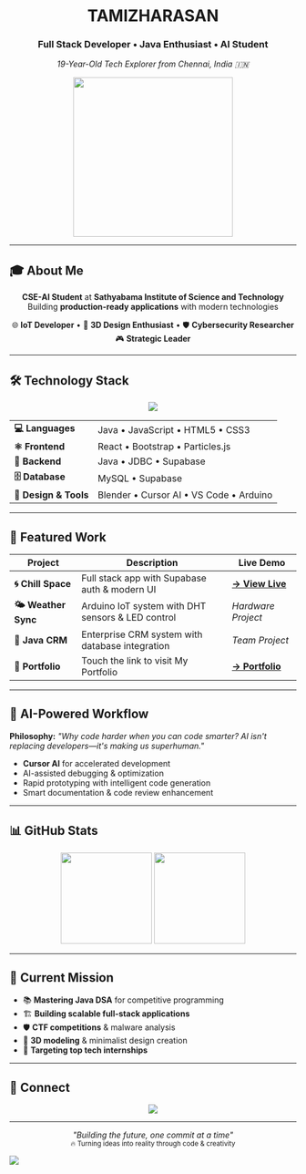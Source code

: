 <div align="center">
  <h1> TAMIZHARASAN </h1>
  <h3>Full Stack Developer • Java Enthusiast • AI Student</h3>
  <p><em>19-Year-Old Tech Explorer from Chennai, India 🇮🇳</em></p>
  
  <img src="https://media.giphy.com/media/qgQUggAC3Pfv687qPC/giphy.gif" width="280" />
</div>

---

## 🎓 **About Me**

<div align="center">

**CSE-AI Student** at **Sathyabama Institute of Science and Technology**  
Building **production-ready applications** with modern technologies  

🌐 **IoT Developer** • 🎨 **3D Design Enthusiast** • 🛡️ **Cybersecurity Researcher**  
🎮 **Strategic Leader** 

</div>

---

## 🛠️ **Technology Stack**

<div align="center">
  <img src="https://skillicons.dev/icons?i=java,js,react,html,css,bootstrap,mysql,supabase,blender,git,vscode,arduino&theme=dark" />
</div>

<table align="center">
  <tr>
    <td><strong>💻 Languages</strong></td>
    <td>Java • JavaScript • HTML5 • CSS3</td>
  </tr>
  <tr>
    <td><strong>⚛️ Frontend</strong></td>
    <td>React • Bootstrap • Particles.js</td>
  </tr>
  <tr>
    <td><strong>🔧 Backend</strong></td>
    <td>Java • JDBC • Supabase</td>
  </tr>
  <tr>
    <td><strong>🗄️ Database</strong></td>
    <td>MySQL • Supabase</td>
  </tr>
  <tr>
    <td><strong>🎨 Design & Tools</strong></td>
    <td>Blender • Cursor AI • VS Code • Arduino</td>
  </tr>
</table>

---

## 🎯 **Featured Work**

| Project | Description | Live Demo |
|---------|-------------|-----------|
| **🌀 Chill Space** | Full stack app with Supabase auth & modern UI | **[→ View Live](https://tamizh-loginpage.netlify.app/)** |
| **🌤️ Weather Sync** | Arduino IoT system with DHT sensors & LED control | *Hardware Project* |
| **🏢 Java CRM** | Enterprise CRM system with database integration | *Team Project* |
| **🔗 Portfolio**| Touch the link to visit My Portfolio | **[→ Portfolio](https://tamizharasan-portfolio.netlify.app/)** |

---

## 🤖 **AI-Powered Workflow**
**Philosophy:** *"Why code harder when you can code smarter? AI isn't replacing developers—it's making us superhuman."*
- **Cursor AI** for accelerated development
- AI-assisted debugging & optimization  
- Rapid prototyping with intelligent code generation
- Smart documentation & code review enhancement

---

## 📊 **GitHub Stats**
<div align="center">
  <img height="160em" src="https://github-readme-stats.vercel.app/api?username=Tamizh019&show_icons=true&theme=tokyonight&hide_border=true"/>
  <img height="160em" src="https://github-readme-stats.vercel.app/api/top-langs/?username=Tamizh019&layout=compact&theme=tokyonight&hide_border=true"/>
</div>

---

## 🌟 **Current Mission**
- 📚 **Mastering Java DSA** for competitive programming
- 🏗️ **Building scalable full-stack applications** 
- 🛡️ **CTF competitions** & malware analysis
- 🎨 **3D modeling** & minimalist design creation
- 💼 **Targeting top tech internships**

---

## 🔗 **Connect**
<div align="center">
  <a href="mailto:jefftamizh@email.com">
    <img src="https://img.shields.io/badge/Email-FF6B6B?style=for-the-badge&logo=gmail&logoColor=white" />
  </a>
</div>

---

<div align="center">
  <em>"Building the future, one commit at a time"</em><br/>
  <sub>🔥 Turning ideas into reality through code & creativity</sub>
</div>

![](https://visitor-badge.glitch.me/badge?page_id=Tamizh019.readme&style=flat-square&color=FF6B6B)
